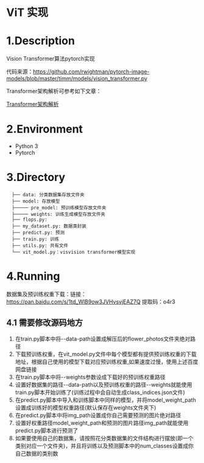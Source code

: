 # ViT 实现

# 1.Description

Vision Transformer算法pytorch实现

代码来源：https://github.com/rwightman/pytorch-image-models/blob/master/timm/models/vision_transformer.py

Transformer架构解析可参考如下文章：

[Transformer架构解析](https://wdndev.github.io/2023/05/25/Transformer/Transformer%E6%9E%B6%E6%9E%84%E8%A7%A3%E6%9E%90)

# 2.Environment

- Python 3
- Pytorch

# 3.Directory

```shell
  ├── data: 分类数据集存放文件夹
  ├── model: 存放模型
  ├───── pre_model: 预训练模型存放文件夹
  ├───── weights: 训练生成模型存放文件夹
  ├── flops.py: 
  ├── my_dataset.py: 数据类封装
  ├── predict.py: 预测
  ├── train.py: 训练
  ├── utils.py: 共有文件
  └── vit_model.py：visvision transformer模型实现
```
# 4.Running

数据集及预训练权重下载：链接：https://pan.baidu.com/s/1td_WlB9ow3JVHvsvjEAZ7Q  提取码：o4r3

## 4.1 需要修改源码地方

1. 在train.py脚本中将--data-path设置成解压后的flower_photos文件夹绝对路径
2. 下载预训练权重，在vit_model.py文件中每个模型都有提供预训练权重的下载地址，根据自己使用的模型下载对应预训练权重,如果速度过慢，使用上述百度网盘链接
3. 在train.py脚本中将--weights参数设成下载好的预训练权重路径
4. 设置好数据集的路径--data-path以及预训练权重的路径--weights就能使用train.py脚本开始训练了(训练过程中会自动生成class_indices.json文件)
5. 在predict.py脚本中导入和训练脚本中同样的模型，并将model_weight_path设置成训练好的模型权重路径(默认保存在weights文件夹下)
6. 在predict.py脚本中将img_path设置成你自己需要预测的图片绝对路径
7. 设置好权重路径model_weight_path和预测的图片路径img_path就能使用predict.py脚本进行预测了
8. 如果要使用自己的数据集，请按照花分类数据集的文件结构进行摆放(即一个类别对应一个文件夹)，并且将训练以及预测脚本中的num_classes设置成你自己数据的类别数


